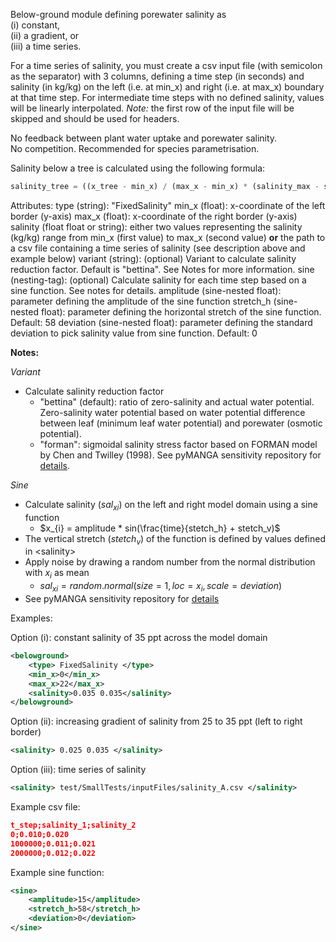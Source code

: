 Below-ground module defining porewater salinity as  
(i) constant,  
(ii) a gradient, or   
(iii) a time series.

For a time series of salinity, you must create a csv input file (with semicolon as the separator) with 3 columns, 
defining a time step (in seconds) and salinity (in kg/kg) on the left (i.e. at min_x) and right (i.e. at max_x) 
boundary at that time step. For intermediate time steps with no defined salinity, values will be linearly interpolated.
*Note:* the first row of the input file will be skipped and should be used for headers.  

No feedback between plant water uptake and porewater salinity.  
No competition. Recommended for species parametrisation.

Salinity below a tree is calculated using the following formula:  

```python
salinity_tree = ((x_tree - min_x) / (max_x - min_x) * (salinity_max - salinity_min) + salinity_min)
```

Attributes:
    type (string): "FixedSalinity"
    min_x (float): x-coordinate of the left border (y-axis)
    max_x (float): x-coordinate of the right border (y-axis)
    salinity (float float or string): either two values representing the salinity (kg/kg) range 
        from min_x (first value) to max_x (second value) <strong>or</strong> the path to a csv file containing a time series of salinity (see description above and 
        example below)
    variant (string): (optional) Variant to calculate salinity reduction factor. Default is "bettina". See Notes for more information.
    sine (nesting-tag): (optional) Calculate salinity for each time step based on a sine function. See notes for details.
    amplitude (sine-nested float): parameter defining the amplitude of the sine function
    stretch_h (sine-nested float): parameter defining the horizontal stretch of the sine function. Default: 58
    deviation (sine-nested float): parameter defining the standard deviation to pick salinity value from sine function. Default: 0

**Notes:**

*Variant*
- Calculate salinity reduction factor  
    - "bettina" (default): ratio of zero-salinity and actual water potential. Zero-salinity water potential based on water potential difference between leaf (minimum leaf water potential) and porewater (osmotic potential).
    - "forman": sigmoidal salinity stress factor based on FORMAN model by Chen and Twilley (1998). See pyMANGA sensitivity repository for [details](https://github.com/pymanga/sensitivity/blob/main/ResourceLib/BelowGround/Individual/FixedSalinity/forman.md).

*Sine*
- Calculate salinity ($sal_{xi}$) on the left and right model domain using a sine function
  - $x_{i} = amplitude * sin(\frac{time}{stetch_h} + stetch_v)$
- The vertical stretch ($stetch_v$) of the function is defined by values defined in \<salinity>
- Apply noise by drawing a random number from the normal distribution with $x_{i}$ as mean
  - $sal_{xi} = random.normal(size=1, loc=x_i, scale=deviation)$
- See pyMANGA sensitivity repository for [details](https://github.com/pymanga/sensitivity/blob/main/ResourceLib/BelowGround/Individual/FixedSalinity/sine.md)

Examples:
    
Option (i): constant salinity of 35 ppt across the model domain
```xml
<belowground>
    <type> FixedSalinity </type>
    <min_x>0</min_x>
    <max_x>22</max_x>
    <salinity>0.035 0.035</salinity>
</belowground>
```

Option (ii): increasing gradient of salinity from 25 to 35 ppt (left to right border)
```xml
<salinity> 0.025 0.035 </salinity>
```

Option (iii): time series of salinity 
```xml
<salinity> test/SmallTests/inputFiles/salinity_A.csv </salinity>
```

Example csv file:
```json
t_step;salinity_1;salinity_2
0;0.010;0.020
1000000;0.011;0.021
2000000;0.012;0.022    
```

Example sine function:
```xml
<sine>
    <amplitude>15</amplitude>
    <stretch_h>58</stretch_h>
    <deviation>0</deviation>
</sine>
```
